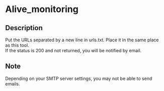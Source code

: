 # Alive_monitoring

## Description  
Put the URLs separated by a new line in urls.txt. Place it in the same place as this tool.  
If the status is 200 and not returned, you will be notified by email.  

## Note  
Depending on your SMTP server settings, you may not be able to send emails.  
